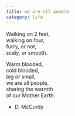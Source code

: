```yaml
---
title: we are all people
category: life
---
```


Walking on 2 feet,  
walking on four,  
furry, or not,  
scaly, or smooth.  
  
Warm blooded,  
cold blooded,  
big or small,  
we are all people,  
sharing the warmth  
of our Mother Earth.  
  
- D. McCurdy  
  
